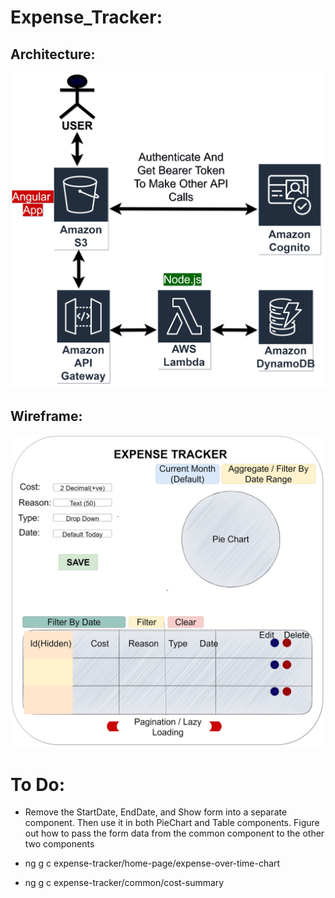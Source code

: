 # Expense_Tracker:

## Architecture:
![Expense Tracker Serverless Architecture](https://github.com/sriram-ponangi/expense_tracker/blob/master/Serverless%20Application%20Architecture.jpg)
## Wireframe:
![Expense Tracker Wireframe](https://github.com/sriram-ponangi/expense_tracker/blob/master/Application%20Wireframe.jpg)



# To Do:
- Remove the StartDate, EndDate, and Show form into a separate component. Then use it in both PieChart and Table components. Figure out how to pass the form data from the common component to the other two components

- ng g c expense-tracker/home-page/expense-over-time-chart
- ng g c expense-tracker/common/cost-summary
